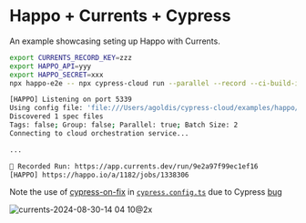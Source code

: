 # Happo + Currents + Cypress

An example showcasing seting up Happo with Currents.

```sh
export CURRENTS_RECORD_KEY=zzz
export HAPPO_API=yyy
export HAPPO_SECRET=xxx
npx happo-e2e -- npx cypress-cloud run --parallel --record --ci-build-id `date +%s`

[HAPPO] Listening on port 5339
Using config file: 'file:///Users/agoldis/cypress-cloud/examples/happo/currents.config.js'
Discovered 1 spec files
Tags: false; Group: false; Parallel: true; Batch Size: 2
Connecting to cloud orchestration service...

...

🏁 Recorded Run: https://app.currents.dev/run/9e2a97f99ec1ef16
[HAPPO] https://happo.io/a/1182/jobs/1338306
```

Note the use of [cypress-on-fix]() in [`cypress.config.ts`](examples/happo/cypress.config.ts) due to Cypress [bug](https://github.com/cypress-io/cypress/issues/5240)

![currents-2024-08-30-14 04 10@2x](https://github.com/user-attachments/assets/35ed8b0b-3951-406b-a1bd-0b8e9382e355)
